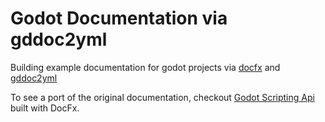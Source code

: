 # Godot Documentation via gddoc2yml

Building example documentation for godot projects via [docfx](https://github.com/dotnet/docfx)
and [gddoc2yml](https://github.com/nicholas-maltbie/gddoc2yml)

To see a port of the original documentation, checkout [Godot Scripting Api](godot/index.md) built
with DocFx.
